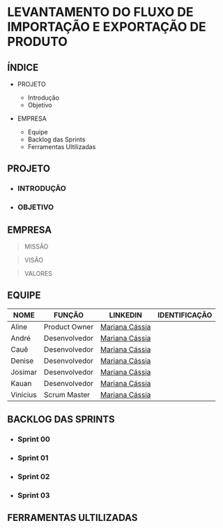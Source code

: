 <p align = "center">
 
# LEVANTAMENTO DO FLUXO DE IMPORTAÇÃO E EXPORTAÇÃO DE PRODUTO

## ÍNDICE

 + PROJETO
   - Introdução
   - Objetivo
  
 + EMPRESA
   - Equipe
   - Backlog das Sprints
   - Ferramentas Ultilizadas
   

</p>


## PROJETO

- ### INTRODUÇÃO
- ### OBJETIVO

## EMPRESA
 
 > MISSÃO

 > VISÃO

 > VALORES

## EQUIPE

|NOME | FUNÇÃO | LINKEDIN | IDENTIFICAÇÃO |
|-----|--------|----------|---------------|
| Aline | Product Owner | [Mariana Cássia](https://www.linkedin.com/in/marianac%C3%A1ssia/)
| André | Desenvolvedor | [Mariana Cássia](https://www.linkedin.com/in/marianac%C3%A1ssia/)
| Cauê | Desenvolvedor | [Mariana Cássia](https://www.linkedin.com/in/marianac%C3%A1ssia/)
| Denise | Desenvolvedor | [Mariana Cássia](https://www.linkedin.com/in/marianac%C3%A1ssia/)
| Josimar | Desenvolvedor | [Mariana Cássia](https://www.linkedin.com/in/marianac%C3%A1ssia/)
| Kauan | Desenvolvedor | [Mariana Cássia](https://www.linkedin.com/in/marianac%C3%A1ssia/)
| Vinícius | Scrum Master | [Mariana Cássia](https://www.linkedin.com/in/marianac%C3%A1ssia/)

## BACKLOG DAS SPRINTS

- ### Sprint 00
- ### Sprint 01
- ### Sprint 02
- ### Sprint 03



## FERRAMENTAS ULTILIZADAS 
